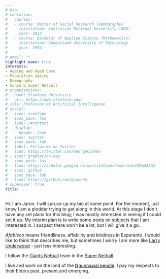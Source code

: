 ```yaml
---
# bio:
# education:
#   courses:
#   - course: Master of Social Research (Demography)
#     institution: Australian National University (ANU)
#     year: 2012
#   - course: Bachelor of Applied Science (Mathematics)
#     institution: Queensland University of Technology
#     year: 1994
# 
# email: ""
highlight_name: true
interests:
- Ageing and Aged Care
- Population ageing
- Demography
- Suncorp Super Netball
# organizations:
# - name: Stanford University
#   url: https://www.stanford.edu/
# role: Professor of Artificial Intelligence
# social:
# - icon: envelope
#   icon_pack: fas
#   link: /#contact
# - display:
#     header: true
#   icon: twitter
#   icon_pack: fab
#   label: Follow me on Twitter
#   link: https://twitter.com/GeorgeCushen
# - icon: graduation-cap
#   icon_pack: fas
#   link: https://scholar.google.co.uk/citations?user=sIwtMXoAAAAJ
# - icon: github
#   icon_pack: fab
#   link: https://github.com/gcushen
# superuser: true
title: 
---
```


Hi. I am Jaro&#x6E;. I will spruce up my bio at some point. For the moment, just know I am a plodder trying to get along in this world. At this stage I don't have any set plans for this blog; I was mostly interested in seeing if I could set it up. My interim plan is to write some posts on subjects that I am interested in. I suspect there won't be  a lot, but I will give it a go.

*Afableco* means friendliness, affability and kindness in Esperanto. I would like to think that describes me, but sometimes I worry I am more like [Larry Underwood](https://stephenking.fandom.com/wiki/Larry_Underwood) - just less interesting.

I follow the [Giants Netball](https://giantsnetball.com.au/) team in the [Super Netball](https://supernetball.com.au/).

I live and work on the land of the [Ngunnawal people](https://www.act.gov.au/ngunnawal-country). I pay my respects to their Elders past, present and emerging.

<!--- {{< icon name="download" pack="fas" >}} Download my {{< staticref "uploads/resume.pdf" "newtab" >}}resumé{{< /staticref >}}. --->
